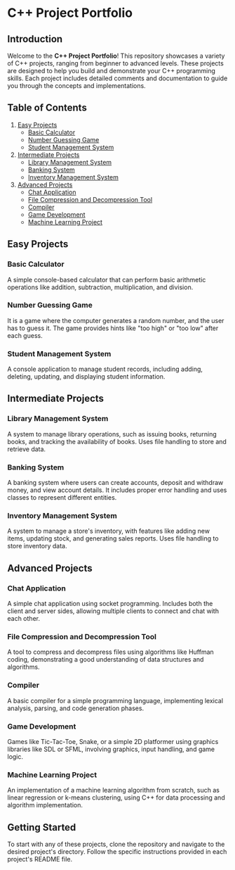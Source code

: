 # C++ Project Portfolio

## Introduction

Welcome to the **C++ Project Portfolio**! This repository showcases a variety of C++ projects, ranging from beginner to advanced levels. These projects are designed to help you build and demonstrate your C++ programming skills. Each project includes detailed comments and documentation to guide you through the concepts and implementations.

## Table of Contents

1. [Easy Projects](#easy-projects)
   - [Basic Calculator](#basic-calculator)
   - [Number Guessing Game](#number-guessing-game)
   - [Student Management System](#student-management-system)
2. [Intermediate Projects](#intermediate-projects)
   - [Library Management System](#library-management-system)
   - [Banking System](#banking-system)
   - [Inventory Management System](#inventory-management-system)
3. [Advanced Projects](#advanced-projects)
   - [Chat Application](#chat-application)
   - [File Compression and Decompression Tool](#file-compression-and-decompression-tool)
   - [Compiler](#compiler)
   - [Game Development](#game-development)
   - [Machine Learning Project](#machine-learning-project)

## Easy Projects

### Basic Calculator
A simple console-based calculator that can perform basic arithmetic operations like addition, subtraction, multiplication, and division.

### Number Guessing Game
It is a game where the computer generates a random number, and the user has to guess it. The game provides hints like "too high" or "too low" after each guess.

### Student Management System
A console application to manage student records, including adding, deleting, updating, and displaying student information.

## Intermediate Projects

### Library Management System
A system to manage library operations, such as issuing books, returning books, and tracking the availability of books. Uses file handling to store and retrieve data.

### Banking System
A banking system where users can create accounts, deposit and withdraw money, and view account details. It includes proper error handling and uses classes to represent different entities.

### Inventory Management System
A system to manage a store's inventory, with features like adding new items, updating stock, and generating sales reports. Uses file handling to store inventory data.

## Advanced Projects

### Chat Application
A simple chat application using socket programming. Includes both the client and server sides, allowing multiple clients to connect and chat with each other.

### File Compression and Decompression Tool
A tool to compress and decompress files using algorithms like Huffman coding, demonstrating a good understanding of data structures and algorithms.

### Compiler
A basic compiler for a simple programming language, implementing lexical analysis, parsing, and code generation phases.

### Game Development
Games like Tic-Tac-Toe, Snake, or a simple 2D platformer using graphics libraries like SDL or SFML, involving graphics, input handling, and game logic.

### Machine Learning Project
An implementation of a machine learning algorithm from scratch, such as linear regression or k-means clustering, using C++ for data processing and algorithm implementation.

## Getting Started

To start with any of these projects, clone the repository and navigate to the desired project's directory. Follow the specific instructions provided in each project's README file.


